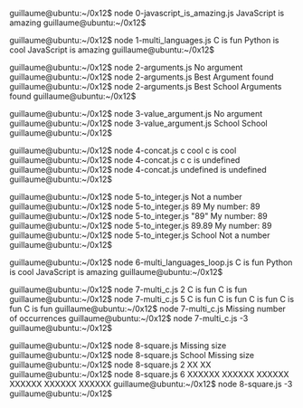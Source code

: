 guillaume@ubuntu:~/0x12$ node 0-javascript_is_amazing.js 
JavaScript is amazing
guillaume@ubuntu:~/0x12$ 

guillaume@ubuntu:~/0x12$ node 1-multi_languages.js 
C is fun
Python is cool
JavaScript is amazing
guillaume@ubuntu:~/0x12$ 

guillaume@ubuntu:~/0x12$ node 2-arguments.js 
No argument
guillaume@ubuntu:~/0x12$ node 2-arguments.js Best
Argument found
guillaume@ubuntu:~/0x12$ node 2-arguments.js Best School
Arguments found
guillaume@ubuntu:~/0x12$ 

guillaume@ubuntu:~/0x12$ node 3-value_argument.js 
No argument
guillaume@ubuntu:~/0x12$ node 3-value_argument.js School
School
guillaume@ubuntu:~/0x12$ 

guillaume@ubuntu:~/0x12$ node 4-concat.js c cool
c is cool
guillaume@ubuntu:~/0x12$ node 4-concat.js c
c is undefined
guillaume@ubuntu:~/0x12$ node 4-concat.js
undefined is undefined
guillaume@ubuntu:~/0x12$ 


guillaume@ubuntu:~/0x12$ node 5-to_integer.js 
Not a number
guillaume@ubuntu:~/0x12$ node 5-to_integer.js 89
My number: 89
guillaume@ubuntu:~/0x12$ node 5-to_integer.js "89"
My number: 89
guillaume@ubuntu:~/0x12$ node 5-to_integer.js 89.89
My number: 89
guillaume@ubuntu:~/0x12$ node 5-to_integer.js School
Not a number
guillaume@ubuntu:~/0x12$ 

guillaume@ubuntu:~/0x12$ node 6-multi_languages_loop.js 
C is fun
Python is cool
JavaScript is amazing
guillaume@ubuntu:~/0x12$ 


guillaume@ubuntu:~/0x12$ node 7-multi_c.js 2
C is fun
C is fun
guillaume@ubuntu:~/0x12$ node 7-multi_c.js 5
C is fun
C is fun
C is fun
C is fun
C is fun
guillaume@ubuntu:~/0x12$ node 7-multi_c.js 
Missing number of occurrences
guillaume@ubuntu:~/0x12$ node 7-multi_c.js -3
guillaume@ubuntu:~/0x12$ 


guillaume@ubuntu:~/0x12$ node 8-square.js
Missing size
guillaume@ubuntu:~/0x12$ node 8-square.js School
Missing size
guillaume@ubuntu:~/0x12$ node 8-square.js 2
XX
XX
guillaume@ubuntu:~/0x12$ node 8-square.js 6
XXXXXX
XXXXXX
XXXXXX
XXXXXX
XXXXXX
XXXXXX
guillaume@ubuntu:~/0x12$ node 8-square.js -3
guillaume@ubuntu:~/0x12$ 
